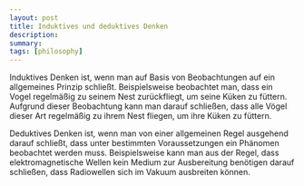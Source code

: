 ```yaml
---
layout: post
title: Induktives und deduktives Denken
description:
summary:
tags: [philosophy]
---
```


Induktives Denken ist, wenn man auf Basis von Beobachtungen auf ein allgemeines Prinzip schließt. Beispielsweise beobachtet man, dass ein Vogel regelmäßig zu seinem Nest zurückfliegt, um seine Küken zu füttern. Aufgrund dieser Beobachtung kann man darauf schließen, dass alle Vögel dieser Art regelmäßig zu ihrem Nest fliegen, um ihre Küken zu füttern.

Deduktives Denken ist, wenn man von einer allgemeinen Regel ausgehend darauf schließt, dass unter bestimmten Voraussetzungen ein Phänomen beobachtet werden muss. Beispielsweise kann man aus der Regel, dass elektromagnetische Wellen kein Medium zur Ausbereitung benötigen darauf schließen, dass Radiowellen sich im Vakuum ausbreiten können.
